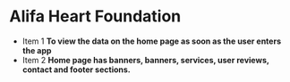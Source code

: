 # Alifa Heart Foundation

* Item 1 **To view the data on the home page as soon as the user enters the app**
* Item 2 **Home page has banners, banners, services, user reviews, contact and footer sections.**